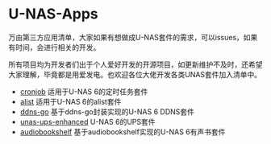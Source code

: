 # U-NAS-Apps
万由第三方应用清单，大家如果有想做成U-NAS套件的需求，可以issues，如果有时间，会进行相关的开发。

所有项目均为开发者们出于个人爱好开发的开源项目，如更新维护不及时，还希望大家理解，毕竟都是用爱发电。也欢迎各位大佬开发各类UNAS套件加入清单中。

- [cronjob](https://github.com/UNAS-Third-Party-Applications/cronjob) 适用于U-NAS 6的定时任务套件
- [alist](https://github.com/UNAS-Third-Party-Applications/alist) 适用于U-NAS 6的alist套件
- [ddns-go](https://github.com/UNAS-Third-Party-Applications/ddns-go) 基于ddns-go封装实现的U-NAS 6 DDNS套件
- [unas-ups-enhanced](https://github.com/qoddi/unas-ups-enhanced/tree/main) U-NAS 6的UPS套件
- [audiobookshelf](https://github.com/UNAS-Third-Party-Applications/audiobookshelf) 基于audiobookshelf实现的U-NAS 6有声书套件
